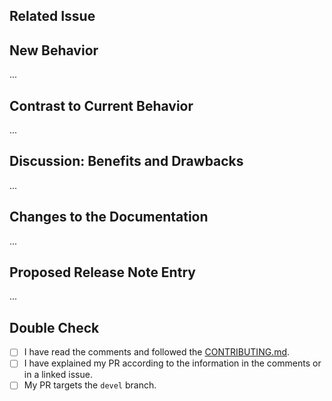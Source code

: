<!--
#########################################################################

Thank you for sharing your work and for opening a PR.

(!) IMPORTANT (!):
First make sure that you point your PR to the `devel` branch!

Now please read the comments carefully and try to provide information
on all relevant titles.

#########################################################################
-->

## Related Issue

<!--
Add the related issue in the form of #issue-number (Example #100)
-->

## New Behavior

<!--
Please describe in a few words the intentions of your PR.
-->

...

## Contrast to Current Behavior

<!--
Please describe in a few words how the new behavior is different
from the current behavior.
-->

...

## Discussion: Benefits and Drawbacks

<!--
Please make your case here:

- Why do you think this project and the community will benefit from your
  proposed change?
- What are the drawbacks of this change?
- Is it backwards-compatible?
- Anything else that you think is relevant to the discussion of this PR.

(No need to write a huge article here. Just a few sentences that give some
additional context about the motivations for the change.)
-->

...

## Changes to the Documentation

<!--
If the docs must be updated, please include the changes in the PR.
If the Wiki must be updated, please make a suggestion below.
-->

...

## Proposed Release Note Entry

<!--
Please provide a short summary of your PR that we can copy & paste
into the release notes.
-->

...

## Double Check

<!--
Please put an x into the brackets (like `[x]`) if you've completed that task.
-->

* [ ] I have read the comments and followed the [CONTRIBUTING.md](https://github.com/opsmill/infrahub-ansibles/blob/devel/CONTRIBUTING.md).
* [ ] I have explained my PR according to the information in the comments or in a linked issue.
* [ ] My PR targets the `devel` branch.